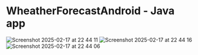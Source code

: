 # WheatherForecastAndroid - Java app
![Screenshot 2025-02-17 at 22 44 11](https://github.com/user-attachments/assets/b7e9c6e6-24e9-42fe-8272-3b2090ec8822)
![Screenshot 2025-02-17 at 22 44 16](https://github.com/user-attachments/assets/ab19983f-878a-489c-8c04-cfd5ebdaf10b)
![Screenshot 2025-02-17 at 22 44 06](https://github.com/user-attachments/assets/2753f9e6-2b56-4c87-a6f5-b110f0176d86)
